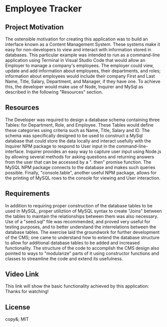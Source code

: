 # Employee Tracker


## Project Motivation

The ostensible motivation for creating this application was to build an interface known as a Content Management System. These systems make it easy for non-developers to view and interact with information stored in databases. This particular example was intended to run as a command-line application using Terminal in Visual Studio Code that would allow an Employer to manage a company's employees. The employer could view, update and add information about employees, their departments, and roles; information about employees would include their company First and Last Name, Title, Salary, Department, and Manager, if they have one. To achieve this, the developer would make use of Node, Inquirer and MySql as described in the following "Resources" section.


## Resources

The Developer was required to design a database schema containing three Tables: for Department, Role, and Employee. These Tables would define these categories using criteria such as Name, Title, Salary and ID. The schema was specifically designed to be used to construct a MySql database that could store the data locally and interact usefully with the Inquirer NPM package to respond to User input in the command-line-interface. Inquirer provides an easy way to capture user input using Node.js by allowing several methods for asking questions and returning answers from the user that can be accessed by a ". then" promise function. The MySQL NPM package connects to the database and makes such queries possible. Finally, "console.table", another useful NPM package, allows for the printing of MySQL rows to the console for viewing and User interaction.


## Requirements

In addition to requiring proper construction of the database tables to be used in MySQL, proper utiliztion of MySQL syntax to create "Joins" between the tables to maintain the relationships between them was also necessary. Use of a "seed.sql" file was recommended, and proved very useful for testing purposes, and to better understand the interrelations between the database tables. The exercise laid the groundwork for further development of the CMS; one came to understand how to extend the database structure to allow for additional database tables to be added and increased functionality. The structure of the code to accomplish the CMS design also pointed to ways to "modularize" parts of it using constructor functions and classes to streamline the code and extend its usefulness.


## Video Link

This link will show the basic functionality achieved by this application:
Thanks for watching!


## License

copy&; MIT













